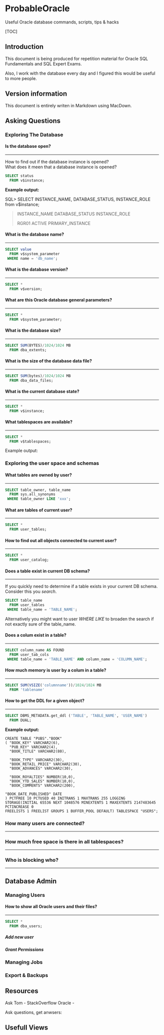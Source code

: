 # ProbableOracle
Useful Oracle database commands, scripts, tips &amp; hacks


[TOC]






## Introduction
This document is being produced for repetition material for Oracle SQL Fundamentals and SQL Expert Exams. 

Also, I work with the database every day and I figured this would be useful to more people. 

## Version information 
This document is entirely writen in Markdown using MacDown.


## Asking Questions

### Exploring The Database



#### Is the database open?
-----------------------------------------------------
How to find out if the database instance is opened?  
What does it meen that a database instance is opened? 

```sql
SELECT status 
  FROM v$instance;
```

**Example output:**
>
 SQL>  SELECT INSTANCE_NAME, DATABASE_STATUS, INSTANCE_ROLE from v$instance; 

> INSTANCE_NAME    DATABASE_STATUS   INSTANCE_ROLE
> 
> RGR01            ACTIVE            PRIMARY_INSTANCE

#### What is the database name? 
-----------------------------------------------------

```sql
SELECT value 
  FROM v$system_parameter 
 WHERE name = 'db_name';
```

#### What is the database version? 
-----------------------------------------------------

```sql
SELECT *
  FROM v$version;
```



#### What are this Oracle database general parameters?
-----------------------------------------------------
```sql
SELECT * 
  FROM v$system_parameter;
```

#### What is the database size?
-----------------------------------------------------
```sql
SELECT SUM(BYTES)/1024/1024 MB
  FROM dba_extents;
```

#### What is the size of the database data file? 
-----------------------------------------------------
```sql
SELECT SUM(bytes)/1024/1024 MB 
  FROM dba_data_files;
```



#### What is the current database state?
-----------------------------------------------------
```sql
SELECT * 
  FROM v$instance;
```

#### What tablespaces are available?
-----------------------------------------------------
```sql
SELECT * 
  FROM v$tablespaces;
```

Example output:



### Exploring the user space and schemas

#### What tables are owned by user?
-----------------------------------------------------
```sql
SELECT table_owner, table_name 
  FROM sys.all_synonyms 
 WHERE table_owner LIKE 'xxx';
```

#### What are tables of current user? 
-----------------------------------------------------
```sql
SELECT * 
  FROM user_tables;
```

#### How to find out all objects connected to current user? 
-----------------------------------------------------
```sql
SELECT * 
  FROM user_catalog;
```


#### Does a table exist in current DB schema?
---------------------------------------------------
 
If you quickly need to determine if a table exists in your current DB schema. Consider this you *search*.

```sql
SELECT table_name
  FROM user_tables
 WHERE table_name = 'TABLE_NAME';
```

Alternatively you might want to user *WHERE LIKE* to broaden the search if not exactly sure of the table_name. 
#### Does a colum exist in a table?
---------------------------------------------------
```sql
SELECT column_name AS FOUND
  FROM user_tab_cols
 WHERE table_name = 'TABLE_NAME' AND column_name = 'COLUMN_NAME';
```
  
#### How much memory is user by a colum in a table? 
---------------------------------------------------
```sql
SELECT SUM(VSIZE('columnname'))/1024/1024 MB 
  FROM 'tablename'
```



#### How to get the DDL for a given object? 
---------------------------------------------------
```sql
SELECT DBMS_METADATA.get_ddl ('TABLE', 'TABLE_NAME', 'USER_NAME') 
  FROM DUAL;
```


**Example output:**

```
CREATE TABLE "PUBS"."BOOK" 
( "BOOK_KEY" VARCHAR2(6), 
  "PUB_KEY" VARCHAR2(4), 
  "BOOK_TITLE" VARCHAR2(80), 

  "BOOK_TYPE" VARCHAR2(30), 
  "BOOK_RETAIL_PRICE" VARCHAR2(30), 
  "BOOK_ADVANCES" VARCHAR2(30), 

  "BOOK_ROYALTIES" NUMBER(10,0), 
  "BOOK_YTD_SALES" NUMBER(10,0), 
  "BOOK_COMMENTS" VARCHAR2(200), 

"BOOK_DATE_PUBLISHED" DATE 
) PCTFREE 10 PCTUSED 40 INITRANS 1 MAXTRANS 255 LOGGING 
STORAGE(INITIAL 65536 NEXT 1048576 MINEXTENTS 1 MAXEXTENTS 2147483645 PCTINCREASE 0 
FREELISTS 1 FREELIST GROUPS 1 BUFFER_POOL DEFAULT) TABLESPACE "USERS";

```

### How many users are connected? 
---------------------------------------------------

### How much free space is there in all tablespaces?
---------------------------------------------------
 

### Who is blocking who?
---------------------------------------------------










## Database Admin
### Managing Users
#### How to show all Oracle users and their files? 
-----------------------------------------------------
```sql
SELECT * 
  FROM dba_users;
```

##### Add new user
##### Grant Permissions 
##### 
### Managing Jobs
### Export & Backups 

## Resources 

Ask Tom - 
StackOverflow Oracle - 

Ask questions, get anwsers: 


## Usefull Views

